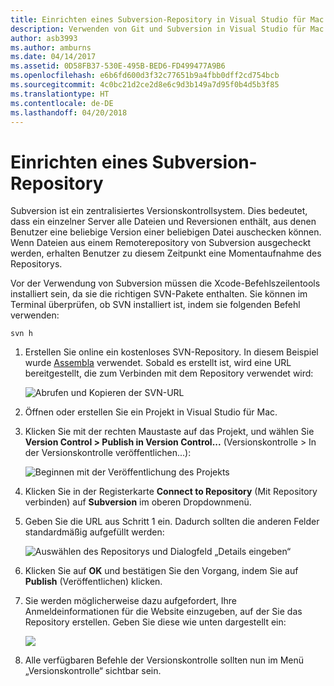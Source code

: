 ```yaml
---
title: Einrichten eines Subversion-Repository in Visual Studio für Mac
description: Verwenden von Git und Subversion in Visual Studio für Mac
author: asb3993
ms.author: amburns
ms.date: 04/14/2017
ms.assetid: 0D58FB37-530E-495B-BED6-FD499477A9B6
ms.openlocfilehash: e6b6fd600d3f32c77651b9a4fbb0dff2cd754bcb
ms.sourcegitcommit: 4c0bc21d2ce2d8e6c9d3b149a7d95f0b4d5b3f85
ms.translationtype: HT
ms.contentlocale: de-DE
ms.lasthandoff: 04/20/2018
---
```

# <a name="setting-up-a-subversion-repository"></a>Einrichten eines Subversion-Repository

Subversion ist ein zentralisiertes Versionskontrollsystem. Dies bedeutet, dass ein einzelner Server alle Dateien und Reversionen enthält, aus denen Benutzer eine beliebige Version einer beliebigen Datei auschecken können. Wenn Dateien aus einem Remoterepository von Subversion ausgecheckt werden, erhalten Benutzer zu diesem Zeitpunkt eine Momentaufnahme des Repositorys.

Vor der Verwendung von Subversion müssen die Xcode-Befehlszeilentools installiert sein, da sie die richtigen SVN-Pakete enthalten. Sie können im Terminal überprüfen, ob SVN installiert ist, indem sie folgenden Befehl verwenden:

`svn h`

1. Erstellen Sie online ein kostenloses SVN-Repository. In diesem Beispiel wurde [Assembla](https://app.assembla.com/) verwendet. Sobald es erstellt ist, wird eine URL bereitgestellt, die zum Verbinden mit dem Repository verwendet wird: 

    ![Abrufen und Kopieren der SVN-URL](media/version-control-subversion1-sml.png)

2. Öffnen oder erstellen Sie ein Projekt in Visual Studio für Mac.

3. Klicken Sie mit der rechten Maustaste auf das Projekt, und wählen Sie **Version Control > Publish in Version Control...** (Versionskontrolle > In der Versionskontrolle veröffentlichen...): 

    ![Beginnen mit der Veröffentlichung des Projekts](media/version-control-subversion2.png)

4. Klicken Sie in der Registerkarte **Connect to Repository** (Mit Repository verbinden) auf **Subversion** im oberen Dropdownmenü.

5. Geben Sie die URL aus Schritt 1 ein. Dadurch sollten die anderen Felder standardmäßig aufgefüllt werden: 

    ![Auswählen des Repositorys und Dialogfeld „Details eingeben“](media/version-control-subversion3.png)

7. Klicken Sie auf **OK** und bestätigen Sie den Vorgang, indem Sie auf **Publish** (Veröffentlichen) klicken.

7. Sie werden möglicherweise dazu aufgefordert, Ihre Anmeldeinformationen für die Website einzugeben, auf der Sie das Repository erstellen. Geben Sie diese wie unten dargestellt ein:

    ![](media/version-control-subversion5.png)

8.  Alle verfügbaren Befehle der Versionskontrolle sollten nun im Menü „Versionskontrolle“ sichtbar sein.

